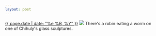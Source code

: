 ```yaml
---
layout: post
---
```


<p>
  <time><a href="/308">{{ page.date | date: "%e %B, %Y" }}</a></time>
  <a href="/308"><img src="{{ site.assets_url }}/308.jpg"/></a>
  <span>There's a robin eating a worm on one of Chihuly's glass sculptures.</span>
</p>
